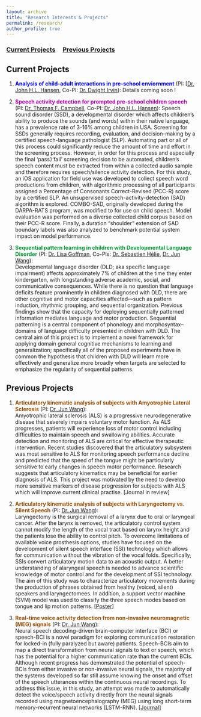 ```yaml
---
layout: archive
title: "Research Interests & Projects"
permalink: /research/
author_profile: true
---
```


### [Current Projects](#current-projects) &nbsp;&nbsp;&nbsp; [Previous Projects](#previous-projects)

Current Projects
------

1. **<font color='#0000ff'>Analysis of child-adult interactions in pre-school enviornment</font>** (PI: [[Dr. John H.L. Hansen](https://personal.utdallas.edu/~john.hansen/), Co-PI: [Dr. Dwight Irvin](https://juniper.ku.edu/people/dwight-irvin)): Details coming soon !

2. **<font color='#b300b3'>Speech activity detection for prompted pre-school children speech</font>** (PI: [Dr. Thomas F. Campbell](https://utdallas.edu/chairs/profiles/dr-thomas-campbell/), Co-PI: [Dr. John H.L. Hansen](https://personal.utdallas.edu/~john.hansen/)): Speech sound disorder (SSD), a developmental disorder which affects children’s ability to produce the sounds (and words) within their native language, has a prevalence rate of 3-16% among children in USA. Screening for SSDs generally requires recording, evaluation, and decision-making by a certified speech-language pathologist (SLP). Automating part or all of this process could significantly reduce the amount of time and effort in the screening process. However, in order for this process and especially the final ‘pass’/‘fail’ screening decision to be automated, children’s speech content must be extracted from within a collected audio sample and therefore requires speech/silence activity detection. For this study, an iOS application for field use was developed to collect speech word productions from children, with algorithmic processing of all participants assigned a Percentage of Consonants Correct-Revised (PCC-R) score by a certified SLP. An unsupervised speech-activity-detection (SAD) algorithm is explored. COMBO-SAD, originally developed during the DARPA-RATS program, was modified to for use on child speech. Model evaluation was performed on a diverse collected child corpus based on their PCC-R score. Finally, a duration “shoulder” extension of SAD boundary labels was also analyzed to benchmark potential system impact on model performance.


3. **<font color='#009933'>Sequential pattern learning in children with Developmental Language Disorder</font>** (PI: [Dr. Lisa Goffman](https://utdallas.edu/chairs/profiles/dr-lisa-goffman/), Co-PIs: [Dr. Sebastien Hélie](https://www.purdue.edu/hhs/psy/directory/faculty/Helie_Sebastien.html), [Dr. Jun Wang](https://csd.utexas.edu/faculty/jun-wang)):   
Developmental language disorder (DLD; aka specific language impairment) affects approximately 7% of children at the time they enter kindergarten, with longstanding adverse academic, social, and communicative consequences. While there is no question that language deficits feature prominently in children diagnosed with DLD, there are other cognitive and motor capacities affected—such as pattern induction, rhythmic grouping, and sequential organization. Previous findings show that the capacity for deploying sequentially patterned information mediates language and motor production. Sequential patterning is a central component of phonology and morphosyntax–domains of language difficulty presented in children with DLD.  The central aim of this project is to implement a novel framework for applying domain general cognitive mechanisms to learning and generalization; specifically all of the proposed experiments have in common the hypothesis that children with DLD will learn more effectively and generalize more broadly when targets are selected to emphasize the regularity of sequential patterns.

Previous Projects
------

1. **<font color='#994d00'>Articulatory kinematic analysis of subjects with Amyotrophic Lateral Sclerosis</font>** (PI: [Dr. Jun Wang](https://csd.utexas.edu/faculty/jun-wang)):    
Amyotrophic lateral sclerosis (ALS) is a progressive neurodegenerative disease that severely impairs voluntary motor function. As ALS progresses, patients will experience loss of motor control including difficulties to maintain speech and swallowing abilities. Accurate detection and monitoring of ALS are critical for effective therapeutic intervention. Recent studies discovered that the articulatory subsystem was most sensitive to ALS for monitoring speech performance decline and predicted that the speed of the tongue might be particularly sensitive to early changes in speech motor performance. Research suggests that articulatory kinematics may be beneficial for earlier diagnosis of ALS. This project was motivated by the need to develop more sensitive markers of disease progression for subjects with ALS which will improve current clinical practise. \[Journal in review\]

1. **<font color='#994d00'>Articulatory kinematic analysis of subjects with Laryngectomy vs. Silent Speech</font>** (PI: [Dr. Jun Wang](https://csd.utexas.edu/faculty/jun-wang)):    
Laryngectomy is the surgical removal of a larynx due to oral or laryngeal cancer. After the larynx is removed, the articulatory control system cannot modify the length of the vocal tract based on larynx height and the patients lose the ability to control pitch. To overcome limitations of available voice prosthesis options, studies have focused on the development of silent speech interface (SSI) technology which allows for communication without the vibration of the vocal folds. Specifically, SSIs convert articulatory motion data to an acoustic output. A better understanding of alaryngeal speech is needed to advance scientific knowledge of motor control and for the development of SSI technology. The aim of this study was to characterize articulatory movements during the production of phrases obtained from healthy (voiced, silent) speakers and laryngectomees. In addition, a support vector machine (SVM) model was used to classify the three speech modes based on tongue and lip motion patterns.  \[[Poster](https://satwikdutta.github.io/files/2020_MotorSpeech.pdf)\]

1. **<font color='#994d00'>Real-time voice activity detection from non-invasive neuromagnetic (MEG) signals</font>** (PI: [Dr. Jun Wang](https://csd.utexas.edu/faculty/jun-wang)):    
Neural speech decoding-driven brain-computer interface (BCI) or speech-BCI is a novel paradigm for exploring communication restoration for locked-in (fully paralyzed but aware) patients. Speech-BCIs aim to map a direct transformation from neural signals to text or speech, which has the potential for a higher communication rate than the current BCIs. Although recent progress has demonstrated the potential of speech-BCIs from either invasive or non-invasive neural signals, the majority of the systems developed so far still assume knowing the onset and offset of the speech utterances within the continuous neural recordings. To address this issue, in this study, an attempt was made to automatically detect the voice/speech activity directly from the neural signals recorded using magnetoencephalography (MEG) using long short-term memory-recurrent neural networks (LSTM-RNN). \[[Journal](https://doi.org/10.3390/s20082248)\]
